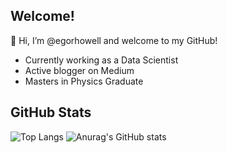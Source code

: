 ## Welcome!
👋 Hi, I’m @egorhowell and welcome to my GitHub!

- Currently working as a Data Scientist
- Active blogger on Medium
- Masters in Physics Graduate


## GitHub Stats
 ![Top Langs](https://github-readme-stats.vercel.app/api/top-langs/?username=egorhowell&layout=compact&card_width=450&theme=graywhite)
 ![Anurag's GitHub stats](https://github-readme-stats.vercel.app/api?username=egorhowell&show_icons=true&theme=default&hide=contribs&card_width=200)
